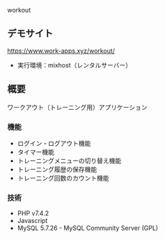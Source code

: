 workout

## デモサイト
https://www.work-apps.xyz/workout/
- 実行環境：mixhost（レンタルサーバー）
## 概要
ワークアウト（トレーニング用）アプリケーション
### 機能
- ログイン・ログアウト機能
- タイマー機能
- トレーニングメニューの切り替え機能
- トレーニング履歴の保存機能
- トレーニング回数のカウント機能
### 技術
- PHP v7.4.2
- Javascript
- MySQL 5.7.26 - MySQL Community Server (GPL)